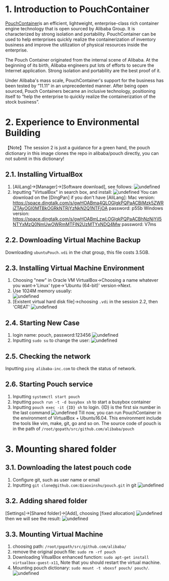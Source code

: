 # 1. Introduction to PouchContainer
 [PouchContainer](https://github.com/alibaba/pouch)is an efficient, lightweight, enterprise-class rich container engine technology that is open sourced by Alibaba Group. It is characterized by strong isolation and portability. PouchContainer can be used to help enterprises quickly realize the containerization of inventory business and improve the utilization of physical resources inside the enterprise.

The Pouch Container originated from the internal scene of Alibaba. At the beginning of its birth, Alibaba engineers put lots of efforts to secure the Internet application. Strong isolation and portability are the best proof of it. 

Under Alibaba's mass scale, PouchContainer's support for the business has been tested by “11.11” in an unprecedented manner. After being open sourced, Pouch Containers became an inclusive technology, positioning itself to “help the enterprise to quickly realize the containerization of the stock business”.
 # 2. Experience to Environmental Building
 【Note】The session 2 is just a guidance for a green hand, the pouch dictionary in this image clones the repo in alibaba/pouch directly, you can not submit in this dictionary!
 ## 2.1. Installing VirtualBox
 1. [AliLang]->[Manager]->[Software download], see follows:
 ![undefined](https://cdn.nlark.com/lark/0/2018/png/132231/1532344205392-0ba64dae-b407-4ff7-b8b9-f221a93ae728.png)
 2. Inputting "VirtualBox" in search box, and install:
 ![undefined](https://cdn.nlark.com/lark/0/2018/png/132231/1532344290135-ed2e9b67-766e-45ef-a72a-9ff034f27e22.png) 
You can download on the [DingPan] if you don't have [AliLang]:
Mac version:
https://space.dingtalk.com/s/gwHOABma4QLOGlgkPQPaACBiMzk5ZWRjZTAyOGI0MTBkOGRkNTRjYzNkN2Q1NTFjOA  password: p5Sb
Windows version:
https://space.dingtalk.com/s/gwHOABmLzwLOGlgkPQPaACBhNzNjYjI5NTYxMzQ0NmUwOWRmMTFlN2UzMTYxNDQ4Mw  password: V7ms
## 2.2. Downloading Virtual Machine Backup
Downloading `ubuntuPouch.vdi` in the chat group, this file costs 3.5GB.
## 2.3. Installing Virtual Machine Environment
1. Choosing "new" in Oracle VM VirtualBox->Choosing a name whatever you want->'Linux' type->'Ubuntu (64-bit)' version->Next.
2. Use 1024M memory usually:<br>
![undefined](https://cdn.nlark.com/lark/0/2018/png/132231/1532345103260-6995b132-bbdc-49e5-93fd-cfbe30fb3f79.png)
3. [Existent virtual hard disk file]->choosing `.vdi` in the session 2.2, then 'CREAT'
![undefined](https://cdn.nlark.com/lark/0/2018/png/132231/1532345138776-73add3b0-9f87-45e0-bf4b-9db6ef7d9b06.png) 
## 2.4. Starting New Case
1. login name: pouch, password:123456
![undefined](https://cdn.nlark.com/lark/0/2018/png/132231/1532345382824-733e22eb-234c-4c8f-b22c-f1cd2a7a8553.png) 
2. Inputting `sudo su` to change the user:
![undefined](https://cdn.nlark.com/lark/0/2018/png/132231/1532345631234-fd78bbb1-fafa-4bc5-b972-b688b56eaec6.png) 
## 2.5. Checking the network
Inputting `ping alibaba-inc.com` to check the status of network.
## 2.6. Starting Pouch service
1. Inputting `systemctl start pouch`
2. Inputting `pouch run -t -d busybox sh` to start a busybox container
3. Inputting `pouch exec -it {ID} sh` to login. {ID} is the first six number in the last command
![undefined](https://cdn.nlark.com/lark/0/2018/png/132231/1532346183142-78265ff4-2b39-4947-9221-5bc2642bdd05.png) 
Till now, you can run PouchContainer in the environment of VirtualBox + Ubuntu16.04. This environment include the tools like vim, make, git, go and so on. The source code of pouch is in the path of `/root/gopath/src/github.com/alibaba/pouch`
# 3. Mounting shared folder
## 3.1. Downloading the latest pouch code
1. Configure git, such as user name or email
2. Inputting `git clone@github.com:Qiaoxinshu/pouch.git` in git
![undefined](https://cdn.nlark.com/lark/0/2018/png/132231/1532347763099-2c1368c2-ccce-436b-898e-e2f965d0c4e2.png) 
## 3.2. Adding shared folder
[Settings]->[Shared folder]->[Add], choosing [fixed allocation]
![undefined](https://cdn.nlark.com/lark/0/2018/png/132231/1532347966375-ae70577f-a34c-41da-afda-b5cf8636da95.png) 
then we will see the result:
![undefined](https://cdn.nlark.com/lark/0/2018/png/132231/1532348064973-0deaacc6-5e49-4c27-83f7-e2410d4afcef.png)
## 3.3. Mounting Virtual Machine
1. choosing path: `/root/gopath/src/github.com/alibaba/`
2. remove the original pouch file: `sudo rm -rf pouch`
3. Downloading VitualBox enhanced function: `sudo apt-get install virtualbox-guest-x11`, Note that you should restart the virtual machine.
4. Mounting pouch dictionary: `sudo mount -t vboxsf pouch/ pouch/`.
![undefined](https://cdn.nlark.com/lark/0/2018/png/132231/1532349559864-9fa068fa-05b7-4231-9f36-6dfca1719a5c.png) 
